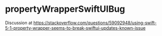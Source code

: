 # propertyWrapperSwiftUIBug

Discussion at https://stackoverflow.com/questions/59092948/using-swift-5-1-property-wrapper-seems-to-break-swiftui-updates-known-issue
